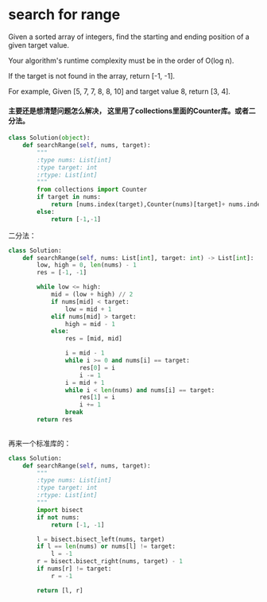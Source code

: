 # search for range

Given a sorted array of integers, find the starting and ending position of a given target value.

Your algorithm's runtime complexity must be in the order of O(log n).

If the target is not found in the array, return [-1, -1].

For example,
Given [5, 7, 7, 8, 8, 10] and target value 8,
return [3, 4].

#### 主要还是想清楚问题怎么解决， 这里用了collections里面的Counter库。或者二分法。



```python
class Solution(object):
    def searchRange(self, nums, target):
        """
        :type nums: List[int]
        :type target: int
        :rtype: List[int]
        """
        from collections import Counter
        if target in nums:
            return [nums.index(target),Counter(nums)[target]+ nums.index(target)-1]
        else:
            return [-1,-1]
```
二分法：

```python
class Solution:
    def searchRange(self, nums: List[int], target: int) -> List[int]:
        low, high = 0, len(nums) - 1
        res = [-1, -1]

        while low <= high:
            mid = (low + high) // 2
            if nums[mid] < target:
                low = mid + 1
            elif nums[mid] > target:
                high = mid - 1
            else:
                res = [mid, mid]

                i = mid - 1
                while i >= 0 and nums[i] == target:
                    res[0] = i
                    i -= 1
                i = mid + 1
                while i < len(nums) and nums[i] == target:
                    res[1] = i
                    i += 1
                break
        return res
    
```
再来一个标准库的：

```python
class Solution:
    def searchRange(self, nums, target):
        """
        :type nums: List[int]
        :type target: int
        :rtype: List[int]
        """
        import bisect
        if not nums:
            return [-1, -1]

        l = bisect.bisect_left(nums, target)
        if l == len(nums) or nums[l] != target:
            l = -1
        r = bisect.bisect_right(nums, target) - 1
        if nums[r] != target:
            r = -1

        return [l, r]
```

